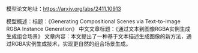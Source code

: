 模型论文地址：https://arxiv.org/abs/2411.10913

模型概述：标题：《Generating Compositional Scenes via Text-to-image RGBA Instance Generation》
中文文章标题：《通过文本到图像RGBA实例生成生成组合场景》
文章内容：本文提出了一种基于文本描述生成图像的新方法，通过RGBA实例生成技术，实现更自然的组合场景生成。
